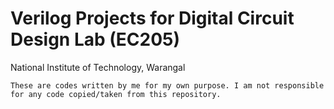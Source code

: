 # Verilog Projects for Digital Circuit Design Lab  (EC205)

National Institute of Technology, Warangal

```
These are codes written by me for my own purpose. I am not responsible for any code copied/taken from this repository.
```

